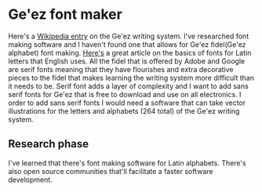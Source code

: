 # Ge'ez font maker
Here's a [Wikipedia entry](https://en.wikipedia.org/wiki/Ge%CA%BDez_script) on the Ge'ez writing system.
I've researched font making software and I haven't found one that allows for Ge'ez fidel(Ge'ez alphabet) font making. [Here's](https://www.wikihow.com/Create-a-Font) a great article on the basics of fonts for Latin letters that English uses. 
All the fidel that is offered by Adobe and Google are serif fonts meaning that they have flourishes and extra decorative pieces to the fidel that makes learning the writing system more difficult than it needs to be. Serif font adds a layer of complexity and I want to add sans serif fonts for Ge'ez that is free to download and use on all electronics.  I order to add sans serif fonts I would need a software that can take vector illustrations for the letters and alphabets (264 total) of the Ge'ez writing system. 
## Research phase
I've learned that there's font making software for Latin alphabets. There's also open source communities that'll facilitate a faster software development. 
